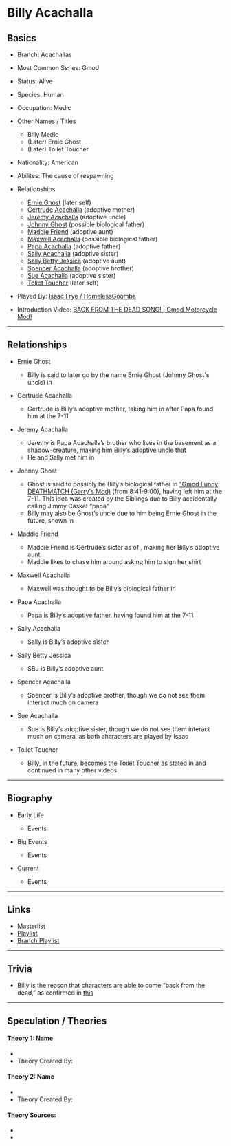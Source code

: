 # Billy Acachalla

## Basics
- Branch: Acachallas  

- Most Common Series: Gmod  

- Status: Alive  

- Species: Human  

- Occupation: Medic  

- Other Names / Titles
    - Billy Medic
    - \(Later) Ernie Ghost
    - \(Later) Toilet Toucher  

- Nationality: American  

- Abilites: The cause of respawning

- Relationships  
    - [Ernie Ghost]()           \(later self)
    - [Gertrude Acachalla]()    \(adoptive mother)
    - [Jeremy Acachalla]()      \(adoptive uncle)
    - [Johnny Ghost]()          \(possible biological father)
    - [Maddie Friend]()         \(adoptive aunt)
    - [Maxwell Acachalla]()     \(possible biological father)
    - [Papa Acachalla]()        \(adoptive father)
    - [Sally Acachalla]()       \(adoptive sister)
    - [Sally Betty Jessica]()   \(adoptive aunt)
    - [Spencer Acachalla]()     \(adoptive brother)
    - [Sue Acachalla]()         \(adoptive sister)
    - [Toliet Toucher]()        \(later self)  

- Played By: [Isaac Frye / HomelessGoomba]()  

- Introduction Video: [BACK FROM THE DEAD SONG! | Gmod Motorcycle Mod!](https://youtu.be/gNREBUzmn98)
----
## Relationships
- Ernie Ghost
    - Billy is said to later go by the name Ernie Ghost \(Johnny Ghost's uncle) in []()

- Gertrude Acachalla
    - Gertrude is Billy’s adoptive mother, taking him in after Papa found him at the 7-11  

- Jeremy Acachalla
    - Jeremy is Papa Acachalla’s brother who lives in the basement as a shadow-creature, making him Billy’s adoptive uncle that
    - He and Sally met him in []()  

- Johnny Ghost
    - Ghost is said to possibly be Billy’s biological father in ["Gmod Funny DEATHMATCH \(Garry's Mod)](https://www.youtube.com/watch?v=U49KwBKPgP0) \(from 8:41-9:00), having left him at the 7-11. This idea was created by the Siblings due to Billy accidentally calling Jimmy Casket “papa”
    - Billy may also be Ghost’s uncle due to him being Ernie Ghost in the future, shown in []()  

- Maddie Friend
    - Maddie Friend is Gertrude’s sister as of [](), making her Billy’s adoptive aunt
    - Maddie likes to chase him around asking him to sign her shirt  

- Maxwell Acachalla
    - Maxwell was thought to be Billy’s biological father in []()  

- Papa Acachalla
    - Papa is Billy’s adoptive father, having found him at the 7-11  

- Sally Acachalla
    - Sally is Billy’s adoptive sister  

- Sally Betty Jessica
    - SBJ is Billy’s adoptive aunt  

- Spencer Acachalla
    - Spencer is Billy’s adoptive brother, though we do not see them interact much on camera  

- Sue Acachalla
    - Sue is Billy’s adoptive sister, though we do not see them interact much on camera, as both characters are played by Isaac

- Toilet Toucher
    - Billy, in the future, becomes the Toilet Toucher as stated in []() and continued in many other videos
----
## Biography
- Early Life
    - Events  

- Big Events
    - Events  

- Current
    - Events
----
## Links
- [Masterlist]()
- [Playlist]()
- [Branch Playlist]()
----  
## Trivia
- Billy is the reason that characters are able to come “back from the dead,” as confirmed in [this]()

----
## Speculation / Theories
#### Theory 1: Name
- 
- Theory Created By: 

#### Theory 2: Name
- 
- Theory Created By: 

#### Theory Sources: 
- []()
- []()